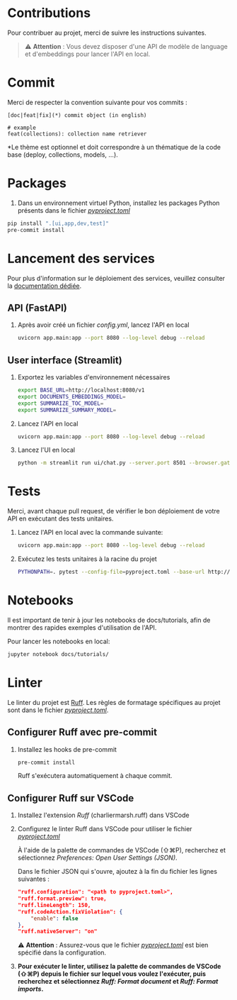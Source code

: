 # Contributions

Pour contribuer au projet, merci de suivre les instructions suivantes.

> ⚠️ **Attention** : Vous devez disposer d'une API de modèle de language et d'embeddings pour lancer l'API en local.

# Commit 

Merci de respecter la convention suivante pour vos commits :

```
[doc|feat|fix](*) commit object (in english)

# example
feat(collections): collection name retriever
```

*Le thème est optionnel et doit correspondre à un thématique de la code base (deploy, collections, models, ...).

# Packages

1. Dans un environnement virtuel Python, installez les packages Python présents dans le fichier *[pyproject.toml](./pyproject.toml)*

  ```bash 
  pip install ".[ui,app,dev,test]"
  pre-commit install
  ```

# Lancement des services

Pour plus d'information sur le déploiement des services, veuillez consulter la [documentation dédiée](./docs/deployment.md).

## API (FastAPI)

1. Après avoir créé un fichier *config.yml*, lancez l'API en local

    ```bash
    uvicorn app.main:app --port 8080 --log-level debug --reload
    ```

## User interface (Streamlit)

1. Exportez les variables d'environnement nécessaires

    ```bash
    export BASE_URL=http://localhost:8080/v1
    export DOCUMENTS_EMBEDDINGS_MODEL=
    export SUMMARIZE_TOC_MODEL=
    export SUMMARIZE_SUMMARY_MODEL=

2. Lancez l'API en local

    ```bash
    uvicorn app.main:app --port 8080 --log-level debug --reload
    ``` 

3. Lancez l'UI en local

    ```bash
    python -m streamlit run ui/chat.py --server.port 8501 --browser.gatherUsageStats false --theme.base light
    ```

# Tests

Merci, avant chaque pull request, de vérifier le bon déploiement de votre API en exécutant des tests unitaires.

1. Lancez l'API en local avec la commande suivante:

    ```bash
    uvicorn app.main:app --port 8080 --log-level debug --reload
    ```

2. Exécutez les tests unitaires à la racine du projet
    
    ```bash
    PYTHONPATH=. pytest --config-file=pyproject.toml --base-url http://localhost:8080/v1 --api-key-user API_KEY_USER --api-key-admin API_KEY_ADMIN --log-cli-level=INFO
    ```

# Notebooks

Il est important de tenir à jour les notebooks de docs/tutorials, afin de montrer des rapides exemples d'utilisation de l'API.

Pour lancer les notebooks en local:

```bash
jupyter notebook docs/tutorials/
```

# Linter

Le linter du projet est [Ruff](https://beta.ruff.rs/docs/configuration/). Les règles de formatage spécifiques au projet sont dans le fichier *[pyproject.toml](./pyproject.toml)*.

## Configurer Ruff avec pre-commit

1. Installez les hooks de pre-commit

    ```bash
    pre-commit install
    ```

    Ruff s'exécutera automatiquement à chaque commit.

## Configurer Ruff sur VSCode

1. Installez l'extension *Ruff* (charliermarsh.ruff) dans VSCode
2. Configurez le linter Ruff dans VSCode pour utiliser le fichier *[pyproject.toml](./pyproject.toml)*

    À l'aide de la palette de commandes de VSCode (⇧⌘P), recherchez et sélectionnez *Preferences: Open User Settings (JSON)*.

    Dans le fichier JSON qui s'ouvre, ajoutez à la fin du fichier les lignes suivantes :

    ```json
    "ruff.configuration": "<path to pyproject.toml>",
    "ruff.format.preview": true,
    "ruff.lineLength": 150,
    "ruff.codeAction.fixViolation": {
        "enable": false
    },
    "ruff.nativeServer": "on"
    ```

    ⚠️ **Attention** : Assurez-vous que le fichier *[pyproject.toml](./app/pyproject.toml)* est bien spécifié dans la configuration.

3. **Pour exécuter le linter, utilisez la palette de commandes de VSCode (⇧⌘P) depuis le fichier sur lequel vous voulez l'exécuter, puis recherchez et sélectionnez *Ruff: Format document* et *Ruff: Format imports*.**
